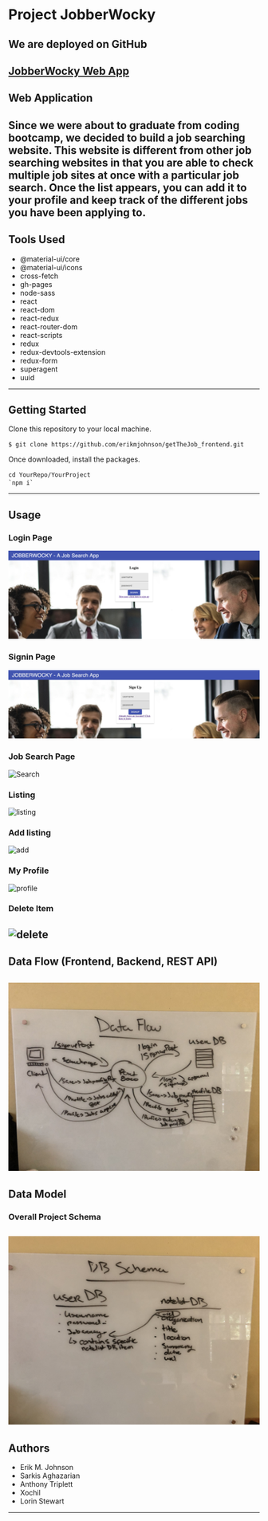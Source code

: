 # Project JobberWocky

## We are deployed on GitHub
[JobberWocky Web App](https://erikmjohnson.github.io/getTheJob_frontend/)
-

## Web Application

Since we were about to graduate from coding bootcamp, we decided to build a job searching website. This website is 
different from other job searching websites in that you are able to check multiple job sites at once with a particular
job search. Once the list appears, you can add it to your profile and keep track of the different jobs you have been
applying to.
---------------------------------
## Tools Used

* @material-ui/core
* @material-ui/icons
* cross-fetch
* gh-pages
* node-sass
* react
* react-dom
* react-redux
* react-router-dom
* react-scripts
* redux
* redux-devtools-extension
* redux-form
* superagent
* uuid
---------------------------------
## Getting Started
Clone this repository to your local machine.
```
$ git clone https://github.com/erikmjohnson/getTheJob_frontend.git
```
Once downloaded, install the packages.
```
cd YourRepo/YourProject
`npm i`
```
---------------------------------
## Usage
### Login Page
![login](../assets/login.png)
### Signin Page
![Sign](../assets/signin.jpg)
### Job Search Page
![Search]()
### Listing
![listing]()
### Add listing
![add]()
### My Profile
![profile]()
### Delete Item
![delete]()
---------------------------
## Data Flow (Frontend, Backend, REST API)
![Data Flow Diagram](../assets/dataflow.jpg)
---------------------------
## Data Model
### Overall Project Schema
![Database Schema](../assets/DB.jpg)
---------------------------
## Authors
* Erik M. Johnson
* Sarkis Aghazarian 
* Anthony Triplett
* Xochil
* Lorin Stewart 
------------------------------
